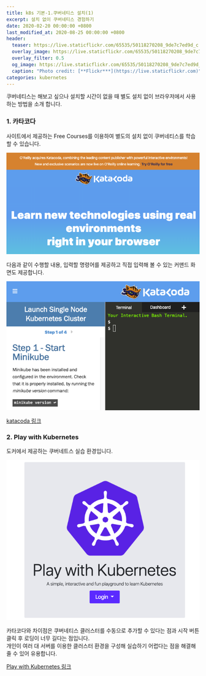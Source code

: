 ```yaml
---
title: k8s 기본-1.쿠버네티스 설치(1)
excerpt: 설치 없이 쿠버네티스 경험하기  
date: 2020-02-20 00:00:00 +0800
last_modified_at: 2020-08-25 00:00:00 +0800
header:
  teaser: https://live.staticflickr.com/65535/50118270208_9de7c7ed9d_c.jpg
  overlay_image: https://live.staticflickr.com/65535/50118270208_9de7c7ed9d_c.jpg
  overlay_filter: 0.5
  og_image: https://live.staticflickr.com/65535/50118270208_9de7c7ed9d_c.jpg
  caption: "Photo credit: [**Flickr***](https://live.staticflickr.com)"
categories: kubernetes
---
```


쿠버네티스는 해보고 싶으나 설치할 시간이 없을 때
별도 설치 없이 브라우저에서 사용하는 방법을 소개 합니다.

### 1. 카타코다

사이트에서 제공하는 Free Courses를 이용하여 별도의 설치 없이 쿠버네티스를 학습할 수 있습니다. <br>

![KUB21](/assets/images/kubenetes/KUB21001.png)

다음과 같이 수행할 내용, 입력할 명령어를 제공하고 직접 입력해 볼 수 있는 커맨드 화면도
제공합니다. <br>

![KUB21](/assets/images/kubenetes/KUB21002.png)

[katacoda 링크](https://www.katacoda.com/)

### 2. Play with Kubernetes

도커에서 제공하는 쿠버네트스 실습 환경입니다. 

![KUB21](/assets/images/kubenetes/KUB21003.png)

카타코다와 차이점은 쿠버네티스 클러스터를 수동으로 추가할 수 있다는 점과 
시작 버튼 클릭 후 로딩이 너무 길다는 점입니다. <br>
개인이 여러 대 서버를 이용한 클러스터 환경을 구성해 실습하기 어렵다는 점을 
해결해 줄 수 있어 유용합니다. <br>

[Play with Kubernetes 링크](https://labs.play-with-k8s.com/#)